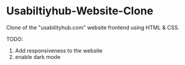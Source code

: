 # Usabiltiyhub-Website-Clone
Clone of the "usabilityhub.com" website frontend using HTML &amp; CSS.

TODO: 
1. Add responsiveness to the website
2. enable dark mode

